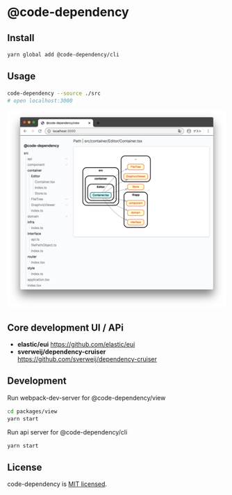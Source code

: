 # @code-dependency

## Install

```bash
yarn global add @code-dependency/cli
```

## Usage

```bash
code-dependency --source ./src
# open localhost:3000
```

![code dependency usage image](./docs/code-dependency-image.png)

## Core development UI / APi

- **elastic/eui** https://github.com/elastic/eui
- **sverweij/dependency-cruiser** https://github.com/sverweij/dependency-cruiser

## Development

Run webpack-dev-server for @code-dependency/view

```bash
cd packages/view
yarn start
```

Run api server for @code-dependency/cli

```bash
yarn start
```

## License

code-dependency is [MIT licensed](https://github.com/Himenon/code-dependency/blob/master/LICENSE).
